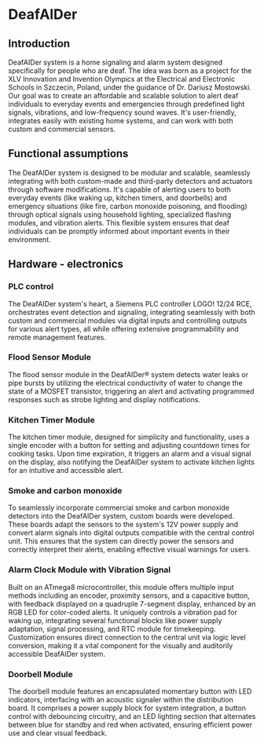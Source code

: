 # DeafAlDer

## Introduction

DeafAIDer system is a home signaling and alarm system designed specifically for people who are deaf. The idea was born as a project for the XLV Innovation and Invention Olympics at the Electrical and Electronic Schools in Szczecin, Poland, under the guidance of Dr. Dariusz Mostowski. Our goal was to create an affordable and scalable solution to alert deaf individuals to everyday events and emergencies through predefined light signals, vibrations, and low-frequency sound waves. It's user-friendly, integrates easily with existing home systems, and can work with both custom and commercial sensors.



## Functional assumptions

The DeafAIDer system is designed to be modular and scalable, seamlessly integrating with both custom-made and third-party detectors and actuators through software modifications. It's capable of alerting users to both everyday events (like waking up, kitchen timers, and doorbells) and emergency situations (like fire, carbon monoxide poisoning, and flooding) through optical signals using household lighting, specialized flashing modules, and vibration alerts. This flexible system ensures that deaf individuals can be promptly informed about important events in their environment.


## Hardware - electronics

### PLC control 

The DeafAIDer system's heart, a Siemens PLC controller LOGO! 12/24 RCE, orchestrates event detection and signaling, integrating seamlessly with both custom and commercial modules via digital inputs and controlling outputs for various alert types, all while offering extensive programmability and remote management features.

### Flood Sensor Module

The flood sensor module in the DeafAIDer® system detects water leaks or pipe bursts by utilizing the electrical conductivity of water to change the state of a MOSFET transistor, triggering an alert and activating programmed responses such as strobe lighting and display notifications.


### Kitchen Timer Module

The kitchen timer module, designed for simplicity and functionality, uses a single encoder with a button for setting and adjusting countdown times for cooking tasks. Upon time expiration, it triggers an alarm and a visual signal on the display, also notifying the DeafAIDer system to activate kitchen lights for an intuitive and accessible alert.

### Smoke and carbon monoxide

To seamlessly incorporate commercial smoke and carbon monoxide detectors into the DeafAIDer system, custom boards were developed. These boards adapt the sensors to the system's 12V power supply and convert alarm signals into digital outputs compatible with the central control unit. This ensures that the system can directly power the sensors and correctly interpret their alerts, enabling effective visual warnings for users.


### Alarm Clock Module with Vibration Signal

Built on an ATmega8 microcontroller, this module offers multiple input methods including an encoder, proximity sensors, and a capacitive button, with feedback displayed on a quadruple 7-segment display, enhanced by an RGB LED for color-coded alerts. It uniquely controls a vibration pad for waking up, integrating several functional blocks like power supply adaptation, signal processing, and RTC module for timekeeping. Customization ensures direct connection to the central unit via logic level conversion, making it a vital component for the visually and auditorily accessible DeafAIDer system.

### Doorbell Module

The doorbell module features an encapsulated momentary button with LED indicators, interfacing with an acoustic signaler within the distribution board. It comprises a power supply block for system integration, a button control with debouncing circuitry, and an LED lighting section that alternates between blue for standby and red when activated, ensuring efficient power use and clear visual feedback.






